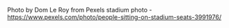 Photo by Dom Le Roy from Pexels stadium photo - https://www.pexels.com/photo/people-sitting-on-stadium-seats-3991976/

